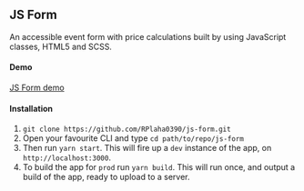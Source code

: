 ## JS Form

An accessible event form with price calculations built by using JavaScript classes, HTML5 and SCSS.

#### Demo

[JS Form demo](https://js-form.netlify.app/)

#### Installation

1.  `git clone https://github.com/RPlaha0390/js-form.git`
2.  Open your favourite CLI and type `cd path/to/repo/js-form`
3.  Then run `yarn start`. This will fire up a `dev` instance of the app, on `http://localhost:3000`.
4.  To build the app for `prod` run `yarn build`. This will run once, and output a build of the app, ready to upload to a server.
